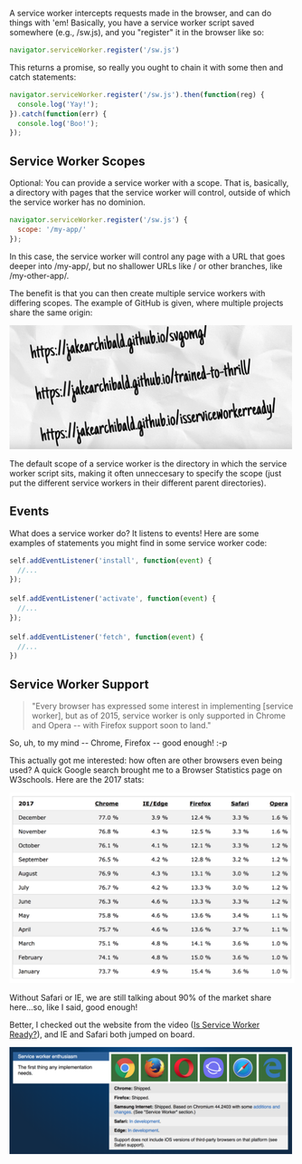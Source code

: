 A service worker intercepts requests made in the browser, and can do things with 'em! Basically,
you have a service worker script saved somewhere (e.g., /sw.js), and you "register" it in the browser like so:

```javascript
navigator.serviceWorker.register('/sw.js')
```

This returns a promise, so really you ought to chain it with some then and catch statements:
```javascript
navigator.serviceWorker.register('/sw.js').then(function(reg) {
  console.log('Yay!');
}).catch(function(err) {
  console.log('Boo!');
});
```

## Service Worker Scopes
Optional: You can provide a service worker with a scope. That is, basically, a directory with pages that the 
service worker will control, outside of which the service worker has no dominion.
```javascript
navigator.serviceWorker.register('/sw.js') { 
  scope: '/my-app/' 
});
```

In this case, the service worker will control any page with a URL that goes deeper into /my-app/, but
no shallower URLs like / or other branches, like /my-other-app/.

The benefit is that you can then create multiple service workers with differing scopes.  The example
of GitHub is given, where multiple projects share the same origin:

<img src="./images/github-scope-example.png" width="500vw">

The default scope of a service worker is the directory in which the service worker script sits, making
it often unneccesary to specify the scope (just put the different service workers in their different
parent directories).

## Events
What does a service worker do?  It listens to events!  Here are some examples of statements
you might find in some service worker code:
```javascript
self.addEventListener('install', function(event) {
  //...
});

self.addEventListener('activate', function(event) {
  //...
});

self.addEventListener('fetch', function(event) {
  //...
})
```

## Service Worker Support
> "Every browser has expressed some interest in implementing [service worker], but as of 2015, 
> service worker is only supported in Chrome and Opera -- with Firefox support soon to land."

So, uh, to my mind -- Chrome, Firefox -- good enough! :-p

This actually got me interested: how often are other browsers even being used? A quick Google search
brought me to a Browser Statistics page on W3schools.  Here are the 2017 stats:

<img src="./images/browser-stats-2017.png" widht="500vw">

Without Safari or IE, we are still talking about 90% of the market share here...so, like I said, 
good enough! 

Better, I checked out the website from the video ([Is Service Worker Ready?](https://jakearchibald.github.io/isserviceworkerready/)),
and IE and Safari both jumped on board.

<img src="./images/service-workers-everywhere.png" width="500vw">


